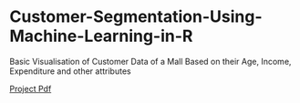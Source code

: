 # Customer-Segmentation-Using-Machine-Learning-in-R
Basic Visualisation of Customer Data of a Mall Based on their Age, Income, Expenditure and other attributes

[Project Pdf](CustomerSegmentation.pdf)
